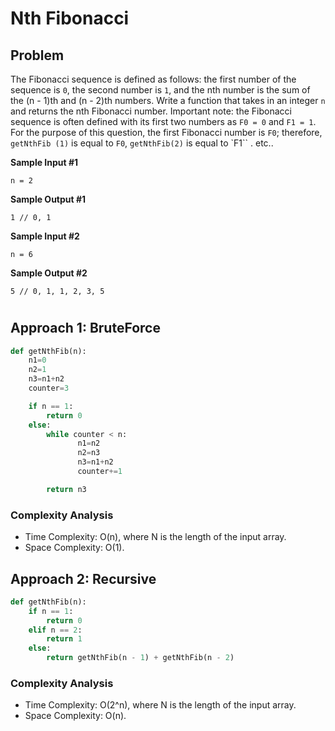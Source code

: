 # Nth Fibonacci

## Problem

The Fibonacci sequence is defined as follows: the first number of the sequence is `0`, the second number is `1`, and the nth number is the sum of the (n - 1)th and (n - 2)th numbers. Write a function that takes in an integer `n` and returns the nth Fibonacci number.
Important note: the Fibonacci sequence is often defined with its first two numbers as `F0 = 0`
and
`F1 = 1`. For the purpose of this question, the first Fibonacci number is `F0`; therefore, `getNthFib (1)`
is equal to
`F0`,
`getNthFib(2)` is equal to
`F1``
. etc..

**Sample Input #1**

```
n = 2
```

**Sample Output #1**

```
1 // 0, 1
```

**Sample Input #2**

```
n = 6
```

**Sample Output #2**

```
5 // 0, 1, 1, 2, 3, 5
```

#

## Approach 1: BruteForce

```PYTHON
def getNthFib(n):
    n1=0
    n2=1
    n3=n1+n2
    counter=3

    if n == 1:
        return 0
    else:
        while counter < n:
               n1=n2
               n2=n3
               n3=n1+n2
               counter+=1

        return n3


```

### Complexity Analysis

- Time Complexity: O(n), where N is the length of the input array.
- Space Complexity: O(1).

## Approach 2: Recursive

```PYTHON
def getNthFib(n):
    if n == 1:
        return 0
    elif n == 2:
        return 1
    else:
        return getNthFib(n - 1) + getNthFib(n - 2)

```

### Complexity Analysis

- Time Complexity: O(2^n), where N is the length of the input array.
- Space Complexity: O(n).
